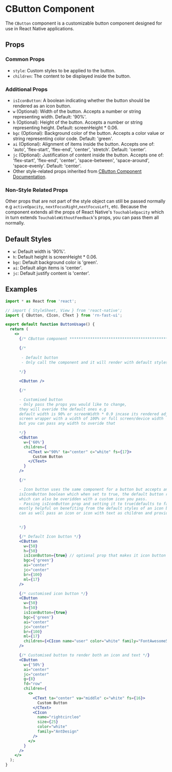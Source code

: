 # CButton Component

The `CButton` component is a customizable button component designed for use in React Native applications.

## Props

### Common Props

- `style`: Custom styles to be applied to the button.
- `children`: The content to be displayed inside the button.

### Additional Props

- `isIconButton`: A boolean indicating whether the button should be rendered as an icon button.
- `w` (Optional): Width of the button. Accepts a number or string representing width. Default: '90%'.
- `h` (Optional): Height of the button. Accepts a number or string representing height. Default: screenHeight \* 0.06.
- `bgc` (Optional): Background color of the button. Accepts a color value or string representing color code. Default: 'green'.
- `ai` (Optional): Alignment of items inside the button. Accepts one of: 'auto', 'flex-start', 'flex-end', 'center', 'stretch'. Default: 'center'.
- `jc` (Optional): Justification of content inside the button. Accepts one of: 'flex-start', 'flex-end', 'center', 'space-between', 'space-around', 'space-evenly'. Default: 'center'.
- Other style-related props inherited from [CButton Component Documentation](../view/CView.md).

### Non-Style Related Props

Other props that are not part of the style object can still be passed normally e.g `activeOpacity`, `nextFocusRight`,`nextFocusLeft`, etc.
Because the component extends all the props of React Native's `TouchableOpacity` which in turn extends `TouchableWithoutFeedback`'s props, you can pass them all normally.

## Default Styles

- `w`: Default width is '90%'.
- `h`: Default height is screenHeight \* 0.06.
- `bgc`: Default background color is 'green'.
- `ai`: Default align items is 'center'.
- `jc`: Default justify content is 'center'.

## Examples

```jsx
import * as React from 'react';

// import { StyleSheet, View } from 'react-native';
import { CButton, CIcon, CText } from 'rn-fast-ui';

export default function ButtonUsage() {
  return (
    <>
      {/* CButton component ************************************************** */}

      {/*
      
       - Default button
       - Only call the component and it will render with default styles
      
      */}

      <CButton />

      {/* 

      - Customised button
      - Only pass the props you would like to change,
      they will overide the default ones e.g
      default width is 90% or screenWidth * 0.9 incase its rendered adjacent to the 
      screen wrapper with a width of 100% or full screen/device width
      but you can pass any width to overide that

      */}
      <CButton
        w={'60%'}
        children={
          <CText w="90%" ta="center" c="white" fs={17}>
            Custom Button
          </CText>
        }
      />

      {/* 

      - Icon button uses the same component for a button but accepts an optional 
      isIconButton boolean which when set to true, the default button renders with an icon
      which can also be overidden with a custom icon you pass.
      - Passing isIconButton prop and setting it to true(defaults to false) is 
      mostly helpful on benefiting from the default styles of an icon button, otherwise you
      can as well pass an icon or icon with text as children and provide your own styles to them

      
      */}

      {/* Default Icon button */}
      <CButton
        w={50}
        h={50}
        isIconButton={true} // optional prop that makes it icon button
        bgc={'green'}
        ai="center"
        jc="center"
        br={100}
        ml={17}
      />

      {/* customised icon button */}
      <CButton
        w={50}
        h={50}
        isIconButton={true}
        bgc={'green'}
        ai="center"
        jc="center"
        br={100}
        ml={17}
        children={<CIcon name="user" color="white" family="FontAwesome5" />}
      />

      {/* Customised button to render both an icon and text */}
      <CButton
        w={'50%'}
        ai="center"
        jc="center"
        g={8}
        fd="row"
        children={
          <>
            <CText ta="center" va="middle" c="white" fs={16}>
              Custom Button
            </CText>
            <CIcon
              name="rightcircleo"
              size={25}
              color="white"
              family="AntDesign"
            />
          </>
        }
      />
    </>
  );
}
```
